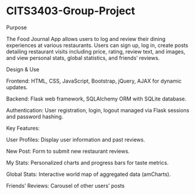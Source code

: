 
# CITS3403-Group-Project

Purpose

The Food Journal App allows users to log and review their dining experiences at various restaurants. Users can sign up, log in, create posts detailing restaurant visits including price, rating, review text, and images, and view personal stats, global statistics, and friends’ reviews.

Design & Use

Frontend: HTML, CSS, JavaScript, Bootstrap, jQuery, AJAX for dynamic updates.

Backend: Flask web framework, SQLAlchemy ORM with SQLite database.

Authentication: User registration, login, logout managed via Flask sessions and password hashing.

Key Features:

User Profiles: Display user information and past reviews.

New Post: Form to submit new restaurant reviews.

My Stats: Personalized charts and progress bars for taste metrics.

Global Stats: Interactive world map of aggregated data (amCharts).

Friends’ Reviews: Carousel of other users’ posts


